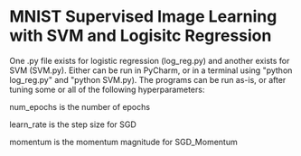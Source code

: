 # MNIST Supervised Image Learning with SVM and Logisitc Regression

One .py file exists for logistic regression (log_reg.py) and another exists for SVM (SVM.py). Either can be run in PyCharm, or in a terminal using "python log_reg.py" and "python SVM.py). The programs can be run as-is, or after tuning some or all of the following hyperparameters:

num_epochs is the number of epochs

learn_rate is the step size for SGD

momentum is the momentum magnitude for SGD_Momentum
